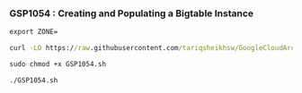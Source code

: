 ### GSP1054 : Creating and Populating a Bigtable Instance

```cmd
export ZONE=
```

```cmd
curl -LO https://raw.githubusercontent.com/tariqsheikhsw/GoogleCloudArchitectLabs/main/Solutions/GSP1054.sh

sudo chmod +x GSP1054.sh

./GSP1054.sh
```
